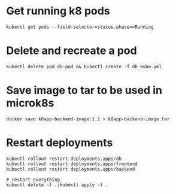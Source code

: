 # Get running k8 pods
```
kubectl get pods --field-selector=status.phase==Running
```

# Delete and recreate a pod
```
kubectl delete pod db-pod && kubectl create -f db_kube.yml
```

# Save image to tar to be used in microk8s
```
docker save k8app-backend-image:1.1 > k8app-backend-image.tar

```

# Restart deployments
```
kubectl rollout restart deployments.apps/db
kubectl rollout restart deployments.apps/frontend
kubectl rollout restart deployments.apps/backend

# restart everything
kubectl delete -f .;kubectl apply -f .
```